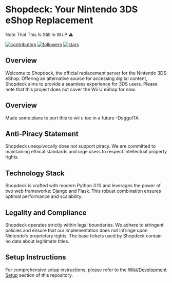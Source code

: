 # Shopdeck: Your Nintendo 3DS eShop Replacement

Note That This Is Still In W.i.P ⚠️

[![contributors](https://img.shields.io/github/contributors/LetsShop3DS/shopdeck)](https://github.com/LetsShop3DS/shopdeck/graphs/contributors) [![followers](https://img.shields.io/github/followers/LetsShop3DS)](https://github.com/LetsShop3DS) [![stars](https://img.shields.io/github/stars/LetsShop3DS/shopdeck)](https://github.com/LetsShop3DS/shopdeck)

## Overview

Welcome to Shopdeck, the official replacement server for the Nintendo 3DS eShop. Offering an alternative source for accessing digital content, Shopdeck aims to provide a seamless experience for 3DS users. Please note that this project does not cover the Wii U eShop for now.

## Overview

Made some plans to port this to wii u too in a future 
-DoggoITA

## Anti-Piracy Statement

Shopdeck unequivocally does not support piracy. We are committed to maintaining ethical standards and urge users to respect intellectual property rights.

## Technology Stack

Shopdeck is crafted with modern Python 3.10 and leverages the power of two web frameworks: Django and Flask. This robust combination ensures optimal performance and scalability.

## Legality and Compliance

Shopdeck operates strictly within legal boundaries. We adhere to stringent policies and ensure that our implementation does not infringe upon Nintendo's proprietary rights. The base tickets used by Shopdeck contain no data about legitimate titles.

## Setup Instructions

For comprehensive setup instructions, please refer to the [Wiki/Development Setup](https://github.com/LetsShop3DS/shopdeck/wiki/Development-Setup) section of this repository.

